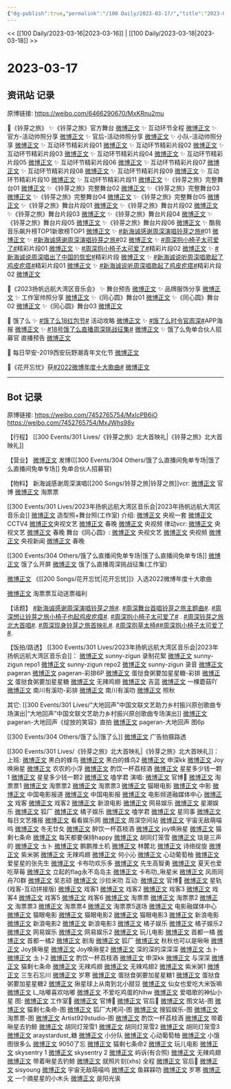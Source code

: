 ```yaml
---
{"dg-publish":true,"permalink":"/100 Daily/2023-03-17/","title":"2023-03-17","created":"2023-03-17T21:16:09.000+08:00","updated":"2023-04-11T14:46:31.000+08:00"}
---
```



<< [[100 Daily/2023-03-16\|2023-03-16]] | [[100 Daily/2023-03-18\|2023-03-18]] >>

# 2023-03-17

## 资讯站 记录

原博链接: https://weibo.com/6466290670/MxKRnu2mu

🌟《铃芽之旅》
✨《铃芽之旅》官方舞台 [微博正文](https://weibo.com/6466290670/4880351384833291)
✨ 互动环节全程 [微博正文](https://weibo.com/6466290670/4880419264140266)
✨ 官方-活动帅照分享 [微博正文](https://weibo.com/6466290670/4880428463556194)
✨ 官后-活动帅照分享 [微博正文](https://weibo.com/6466290670/4880428895044815)
✨ 小队-活动帅照分享 [微博正文](https://weibo.com/6466290670/4880417788793743)
✨ 互动环节精彩片段01 [微博正文](https://weibo.com/6466290670/4880348490241669)
✨ 互动环节精彩片段02 [微博正文](https://weibo.com/6466290670/4880348792229981)
✨ 互动环节精彩片段03 [微博正文](https://weibo.com/6466290670/4880349329100344)
✨ 互动环节精彩片段04 [微博正文](https://weibo.com/6466290670/4880353648967915)
✨ 互动环节精彩片段05 [微博正文](https://weibo.com/6466290670/4880354131051880)
✨ 互动环节精彩片段06 [微博正文](https://weibo.com/6466290670/4880363123903383)
✨ 互动环节精彩片段07 [微博正文](https://weibo.com/6466290670/4880363774544821)
✨ 互动环节精彩片段08 [微博正文](https://weibo.com/6466290670/4880364802153738)
✨ 互动环节精彩片段09 [微博正文](https://weibo.com/6466290670/4880374783804742)
✨ 互动环节精彩片段10 [微博正文](https://weibo.com/6466290670/4880375412690987)
✨ 互动环节精彩片段11 [微博正文](https://weibo.com/6466290670/4880403343869601)
✨《铃芽之旅》完整舞台01 [微博正文](https://weibo.com/6466290670/4880335509395611)
✨《铃芽之旅》完整舞台02 [微博正文](https://weibo.com/6466290670/4880347667891993)
✨《铃芽之旅》完整舞台03 [微博正文](https://weibo.com/6466290670/4880349169718674)
✨《铃芽之旅》完整舞台04 [微博正文](https://weibo.com/6466290670/4880354337359109)
✨《铃芽之旅》完整舞台05 [微博正文](https://weibo.com/6466290670/4880434901551701)
✨《铃芽之旅》舞台片段01 [微博正文](https://weibo.com/6466290670/4880331972543335)
✨《铃芽之旅》舞台片段02 [微博正文](https://weibo.com/6466290670/4880334954962205)
✨《铃芽之旅》舞台片段03 [微博正文](https://weibo.com/6466290670/4880336934408031)
✨《铃芽之旅》舞台片段04 [微博正文](https://weibo.com/6466290670/4880340176345683)
✨《铃芽之旅》舞台片段05 [微博正文](https://weibo.com/6466290670/4880340461557536)
✨《铃芽之旅》舞台片段06 [微博正文](https://weibo.com/6466290670/4880377606574397)
✨ 酷我音乐飙升榜TOP1新歌榜TOP1
[微博正文](https://weibo.com/6466290670/4880306182029800)
✨ [#新海诚感谢周深演唱铃芽之旅#](https://s.weibo.com/weibo?q=%23%E6%96%B0%E6%B5%B7%E8%AF%9A%E6%84%9F%E8%B0%A2%E5%91%A8%E6%B7%B1%E6%BC%94%E5%94%B1%E9%93%83%E8%8A%BD%E4%B9%8B%E6%97%85%23)01
[微博正文](https://weibo.com/6466290670/4880293716560603)
✨ [#新海诚感谢周深演唱铃芽之旅#](https://s.weibo.com/weibo?q=%23%E6%96%B0%E6%B5%B7%E8%AF%9A%E6%84%9F%E8%B0%A2%E5%91%A8%E6%B7%B1%E6%BC%94%E5%94%B1%E9%93%83%E8%8A%BD%E4%B9%8B%E6%97%85%23)02
[微博正文](https://weibo.com/6466290670/4880292386701999)
✨ [#周深抱小椅子太可爱了#](https://s.weibo.com/weibo?q=%23%E5%91%A8%E6%B7%B1%E6%8A%B1%E5%B0%8F%E6%A4%85%E5%AD%90%E5%A4%AA%E5%8F%AF%E7%88%B1%E4%BA%86%23)精彩片段01
[微博正文](https://weibo.com/6466290670/4880335085766676)
✨ [#周深抱小椅子太可爱了#](https://s.weibo.com/weibo?q=%23%E5%91%A8%E6%B7%B1%E6%8A%B1%E5%B0%8F%E6%A4%85%E5%AD%90%E5%A4%AA%E5%8F%AF%E7%88%B1%E4%BA%86%23)精彩片段02
[微博正文](https://weibo.com/6466290670/4880348062951170)
✨ [#新海诚说周深唱出了中国的恢宏#](https://s.weibo.com/weibo?q=%23%E6%96%B0%E6%B5%B7%E8%AF%9A%E8%AF%B4%E5%91%A8%E6%B7%B1%E5%94%B1%E5%87%BA%E4%BA%86%E4%B8%AD%E5%9B%BD%E7%9A%84%E6%81%A2%E5%AE%8F%23)精彩片段
[微博正文](https://weibo.com/6466290670/4880338453531739)
✨ [#新海诚说听周深唱歌起了鸡皮疙瘩#](https://s.weibo.com/weibo?q=%23%E6%96%B0%E6%B5%B7%E8%AF%9A%E8%AF%B4%E5%90%AC%E5%91%A8%E6%B7%B1%E5%94%B1%E6%AD%8C%E8%B5%B7%E4%BA%86%E9%B8%A1%E7%9A%AE%E7%96%99%E7%98%A9%23)精彩片段01
[微博正文](https://weibo.com/6466290670/4880339115973210)
✨ [#新海诚说听周深唱歌起了鸡皮疙瘩#](https://s.weibo.com/weibo?q=%23%E6%96%B0%E6%B5%B7%E8%AF%9A%E8%AF%B4%E5%90%AC%E5%91%A8%E6%B7%B1%E5%94%B1%E6%AD%8C%E8%B5%B7%E4%BA%86%E9%B8%A1%E7%9A%AE%E7%96%99%E7%98%A9%23)精彩片段02
[微博正文](https://weibo.com/6466290670/4880343368992157)

🌟《2023扬帆远航大湾区音乐会》
✨ 舞台预告 [微博正文](https://weibo.com/6466290670/4880322782564599)
✨ 品牌服饰分享 [微博正文](https://weibo.com/6466290670/4880428471687659)
✨ 工作室帅照分享 [微博正文](https://weibo.com/6466290670/4880410788757962)
✨《同心圆》舞台01 [微博正文](https://weibo.com/6466290670/4880411211071517)
✨《同心圆》舞台02 [微博正文](https://weibo.com/6466290670/4880402408017759)
✨《同心圆》舞台03 [微博正文](https://weibo.com/6466290670/4880402889839721)

🌟 饿了么
✨ [#饿了么18红包节#](https://s.weibo.com/weibo?q=%23%E9%A5%BF%E4%BA%86%E4%B9%8818%E7%BA%A2%E5%8C%85%E8%8A%82%23) 活动攻略 [微博正文](https://weibo.com/6466290670/4880339907908731)
✨ [#饿了么时令官周深#](https://s.weibo.com/weibo?q=%23%E9%A5%BF%E4%BA%86%E4%B9%88%E6%97%B6%E4%BB%A4%E5%AE%98%E5%91%A8%E6%B7%B1%23)APP海报 [微博正文](https://weibo.com/6466290670/4880247419832082)
✨ [#18号饿了么直播周深挑战征集#](https://s.weibo.com/weibo?q=%2318%E5%8F%B7%E9%A5%BF%E4%BA%86%E4%B9%88%E7%9B%B4%E6%92%AD%E5%91%A8%E6%B7%B1%E6%8C%91%E6%88%98%E5%BE%81%E9%9B%86%23)
[微博正文](https://weibo.com/6466290670/4880276025773990)
✨ 饿了么免单合伙人招募官 直播预告
[微博正文](https://weibo.com/6466290670/4880267959603024)

🌟 每日早安-2019西安玩野潮青年文化节
[微博正文](https://weibo.com/6466290670/4880204000133718)

🌟《花开忘忧》获[#2022微博年度十大歌曲#](https://s.weibo.com/weibo?q=%232022%E5%BE%AE%E5%8D%9A%E5%B9%B4%E5%BA%A6%E5%8D%81%E5%A4%A7%E6%AD%8C%E6%9B%B2%23)
[微博正文](https://weibo.com/6466290670/4880236997251598)

---
## Bot 记录

原博链接:
https://weibo.com/7452765754/MxIcPB6iO
https://weibo.com/7452765754/MxJWhs98v

【行程】
[[300 Events/301 Lives/《铃芽之旅》北大首映礼\|《铃芽之旅》北大首映礼]]

【营业】
[微博正文](https://weibo.com/1736988591/4880266026288976) 发博([[300 Events/304 Others/饿了么直播间免单专场\|饿了么直播间免单专场]] 免单合伙人招募官)

【物料】
新海诚感谢周深演唱[[200 Songs/铃芽之旅\|铃芽之旅]]vcr:
[微博正文](https://weibo.com/7507799664/4880292302819776) 官博
[微博正文](https://weibo.com/2095820504/4880292910991098) 淘票票

[[300 Events/301 Lives/2023年扬帆远航大湾区音乐会\|2023年扬帆远航大湾区音乐会]]
[微博正文](http://weibo.com/7478855230/MxJK4txCs) 造型照+舞台照(工作室)
介绍:
[微博正文](https://weibo.com/2024623547/4880314281757807) 央视一套
[微博正文](https://weibo.com/2039753857/4880312988865028) CCTV4
[微博正文](https://weibo.com/2210168325/4880316768454988)央视文艺
[微博正文](https://weibo.com/3506728370/4880317683341456) 春晚
[微博正文](https://weibo.com/7211561239/4880347927937207) 央视频
律动vcr:
[微博正文](https://weibo.com/2210168325/4880358879266719) 央视文艺
[微博正文](https://weibo.com/3506728370/4880360594736280) 春晚
舞台《同心圆》:
[微博正文](http://weibo.com/2210168325/MxJBlqMRJ) 央视文艺
[微博正文](http://weibo.com/7211561239/MxJGGinV0) 央视频
[微博正文](http://weibo.com/2656274875/MxJLD3YBW) 央视新闻
[微博正文](http://weibo.com/3506728370/MxKkYnJ8z) 春晚

[[300 Events/304 Others/饿了么直播间免单专场\|饿了么直播间免单专场]]
[微博正文](https://weibo.com/5117812753/4880242889723158) 饿了么开屏
[微博正文](https://weibo.com/7478855230/4880272451180091) 饿了么直播周深挑战征集(工作室)

[微博正文](https://weibo.com/1266269835/4880233209270498) 《[[200 Songs/花开忘忧\|花开忘忧]]》入选2022微博年度十大歌曲

[微博正文](https://weibo.com/2095820504/4880371529810199) 淘票票互动送票福利

【话题】
[#新海诚感谢周深演唱铃芽之旅#](https://s.weibo.com/weibo?q=%23%E6%96%B0%E6%B5%B7%E8%AF%9A%E6%84%9F%E8%B0%A2%E5%91%A8%E6%B7%B1%E6%BC%94%E5%94%B1%E9%93%83%E8%8A%BD%E4%B9%8B%E6%97%85%23).
[#周深舞台首唱铃芽之旅主题曲#](https://s.weibo.com/weibo?q=%23%E5%91%A8%E6%B7%B1%E8%88%9E%E5%8F%B0%E9%A6%96%E5%94%B1%E9%93%83%E8%8A%BD%E4%B9%8B%E6%97%85%E4%B8%BB%E9%A2%98%E6%9B%B2%23).
[#周深想让铃芽之旅小椅子也起鸡皮疙瘩#](https://s.weibo.com/weibo?q=%23%E5%91%A8%E6%B7%B1%E6%83%B3%E8%AE%A9%E9%93%83%E8%8A%BD%E4%B9%8B%E6%97%85%E5%B0%8F%E6%A4%85%E5%AD%90%E4%B9%9F%E8%B5%B7%E9%B8%A1%E7%9A%AE%E7%96%99%E7%98%A9%23).
[#周深抱小椅子太可爱了#](https://s.weibo.com/weibo?q=%23%E5%91%A8%E6%B7%B1%E6%8A%B1%E5%B0%8F%E6%A4%85%E5%AD%90%E5%A4%AA%E5%8F%AF%E7%88%B1%E4%BA%86%23) .
[#周深铃芽之旅北大首唱#](https://s.weibo.com/weibo?q=%23%E5%91%A8%E6%B7%B1%E9%93%83%E8%8A%BD%E4%B9%8B%E6%97%85%E5%8C%97%E5%A4%A7%E9%A6%96%E5%94%B1%23).
[#周深现身铃芽之旅首映礼#](https://s.weibo.com/weibo?q=%23%E5%91%A8%E6%B7%B1%E7%8E%B0%E8%BA%AB%E9%93%83%E8%8A%BD%E4%B9%8B%E6%97%85%E9%A6%96%E6%98%A0%E7%A4%BC%23).
[#周深抱草太椅#](https://s.weibo.com/weibo?q=%23%E5%91%A8%E6%B7%B1%E6%8A%B1%E8%8D%89%E5%A4%AA%E6%A4%85%23)[#周深抱小椅子太可爱了#](https://s.weibo.com/weibo?q=%23%E5%91%A8%E6%B7%B1%E6%8A%B1%E5%B0%8F%E6%A4%85%E5%AD%90%E5%A4%AA%E5%8F%AF%E7%88%B1%E4%BA%86%23).

【饭拍/路透】
[[300 Events/301 Lives/2023年扬帆远航大湾区音乐会\|2023年扬帆远航大湾区音乐会]]：
[微博正文](https://weibo.com/3170657283/4880382443653577) sunny-zigun 录制花絮
[微博正文](https://weibo.com/3170657283/MxIX1xRFT) sunny-zigun repo1
[微博正文](https://weibo.com/3170657283/4880382481400990) sunny-zigun repo2
[微博正文](https://weibo.com/3170657283/MxJzV4Jk1) sunny-zigun 录音
[微博正文](http://weibo.com/7633014126/MxJC3aTQD) pageran
[微博正文](http://weibo.com/7633014126/MxJNrm8ZX) pageran-彩排6P
[微博正文](http://weibo.com/6048634807/MxJvy7QYo) 蛋挞食粥要加星星糖-彩排
[微博正文](http://weibo.com/6048634807/MxJtaiywG) 蛋挞食粥要加星星糖
[微博正文](http://weibo.com/7495641082/MxJtfByEk) 无辣鸡翅
[微博正文](http://weibo.com/6292184673/MxJJdcNGp) 吉蓝
[微博正文](http://weibo.com/2482060945/MxJxTbTt1) 一棵蘑菇吖
[微博正文](http://weibo.com/5984217628/MxJy9nCkc) 南川有溪叻-彩排
[微博正文](http://weibo.com/5984217628/MxJDAgsne) 南川有溪叻
[微博正文](http://weibo.com/7521008698/MxJGxem7O) 照秋

其它:
[[300 Events/301 Lives/“大地回声”中国文联文艺助力乡村振兴原创歌曲专场演出\|“大地回声”中国文联文艺助力乡村振兴原创歌曲专场演出]]
[微博正文](https://weibo.com/7633014126/4880289891097593) pageran-大地回声《绽放的笑容》直拍
[微博正文](https://weibo.com/7633014126/4880257532823592) pageran-大地回声 图6p

[[300 Events/304 Others/饿了么\|饿了么]]
[微博正文](https://weibo.com/5537809644/4880241786358762) 广告拍摄路透

[[300 Events/301 Lives/《铃芽之旅》北大首映礼\|《铃芽之旅》北大首映礼]]：
上班:
[微博正文](https://weibo.com/3212162703/4880305561275817) 黑白的蜂鸟
[微博正文](https://weibo.com/3212162703/4880334531334259) 黑白的蜂鸟2
[微博正文](https://weibo.com/7464115834/4880299882452771) 申深kk
[微博正文](https://weibo.com/6639163688/4880300491146577) Joy唤揪星
[微博正文](https://weibo.com/5961073980/4880297700627342) 农农的小浮
[微博正文](https://weibo.com/6480823918/4880303711587214) 酌饮一杯荔枝酒
[微博正文](https://weibo.com/7238261057/4880305804806373) 星星多少钱一颗1
[微博正文](https://weibo.com/7238261057/4880307268360503) 星星多少钱一颗2
[微博正文](https://weibo.com/1901459883/4880307037144340) 嗑学君
演唱:
[微博正文](https://weibo.com/7507799664/4880350339662433) 官博🌟
[微博正文](https://weibo.com/2095820504/4880329791246910) 淘票票1
[微博正文](https://weibo.com/2095820504/4880333620909573) 淘票票2
[微博正文](https://weibo.com/2095820504/4880337438773204) 淘票票3
[微博正文](https://weibo.com/2611607127/4880337777202433) 猫眼电影
[微博正文](https://weibo.com/3039869913/4880347503794190) 中影
[微博正文](https://weibo.com/1261788454/4880338293623834) 中国电影报道
[微博正文](https://weibo.com/2304129841/4880336729146692) 中国电影报
[微博正文](https://weibo.com/6495544869/4880342995959898) 电影频道融媒体中心
[微博正文](https://weibo.com/6891885433/4880336981594148) 戏客
[微博正文](https://weibo.com/6891885433/4880340646106972) 戏客2
[微博正文](https://weibo.com/1623886424/4880333926827324) 新浪电影
[微博正文](https://weibo.com/2674977220/4880341032243423) 网易娱乐
[微博正文](https://weibo.com/3876391089/4880335302560715) 星潮娱乐
[微博正文](https://weibo.com/6525010965/4880344145202549) 狐厂
[微博正文](https://weibo.com/5291824241/4880339295802086) 橘子娱乐
[微博正文](https://weibo.com/1901459883/4880334610501472) 嗑学君
[微博正文](https://weibo.com/7090942012/4880349144286231) 星同事
[微博正文](https://weibo.com/1283367840/4880357797400369) 每日文艺播报
[微博正文](https://weibo.com/6527237821/4880362449143878) 看看娱乐网
[微博正文](https://weibo.com/7183015833/4880356912660904) 周深空间站
[微博正文](https://weibo.com/7766155827/4880335400341274) 宇宙无敌萌喵呜
[微博正文](https://weibo.com/6130808928/4880335470332105) 冬无廿夂
[微博正文](https://weibo.com/6480823918/4880336007725914) 醉饮一杯荔枝酒
[微博正文](https://weibo.com/6639163688/4880335618444538) joy唤揪星
[微博正文](https://weibo.com/7775270829/4880338449336378) 猫剩七条命
[微博正文](https://weibo.com/5513727502/4880339593602487) 每天都要保持happy
[微博正文](https://weibo.com/5352964966/4880340399161821) 胡同灯笼雪
[微博正文](https://weibo.com/5567959288/4880341401601308) 琰是三声的
[微博正文](https://weibo.com/7515745168/4880343511599478) 圡卜
[微博正文](https://weibo.com/5667714475/4880337655564262) 鹏鹏推土机
[微博正文](https://weibo.com/5460551992/4880343050490519) 林麓北
[微博正文](https://weibo.com/1951016995/4880344656907783) 诗络绽旋
[微博正文](https://weibo.com/6124848398/4880345814012542) 紫米粥
[微博正文](https://weibo.com/7495641082/4880346133300090) 无辣鸡翅
[微博正文](https://weibo.com/1876943407/4880348061634301) 何小沁
[微博正文](https://weibo.com/7568338314/4880349845003540) 心动葡萄柚
[微博正文](https://weibo.com/3626256652/4880352264325039) 爱星星的张先生
[微博正文](https://weibo.com/5373127683/4880350797105040) 卡布叻欢乐多
[微博正文](https://weibo.com/1803522567/4880351991694819) 先生高智勇
[微博正文](https://weibo.com/7210135194/4880360997654034) 夏天也爱吃草莓
[微博正文](https://weibo.com/1762403817/4880360616498960) 立起的flag永不岛岛主
[微博正文](https://weibo.com/7350512075/4880361484718547) 卡布叻_啾星米
[微博正文](http://weibo.com/6735440572/MxK4X2Lws) 风雨同舟70群
[微博正文](https://weibo.com/1707579580/MxIpWcmFk) 吴志硕
[微博正文](https://weibo.com/2306004345/MxJoK6Lxo) 沙拉米叻
互动:
[微博正文](https://weibo.com/7507799664/4880357571432252) 官博🌟
[微博正文](https://weibo.com/6466290670/4880419264140266) 星轨(戏客-互动拼接版)
[微博正文](https://weibo.com/6891885433/4880340520277520) 戏客1
[微博正文](https://weibo.com/6891885433/4880343590506428) 戏客2
[微博正文](https://weibo.com/6891885433/4880346330696280) 戏客3
[微博正文](https://weibo.com/6891885433/4880347936590437) 戏客4
[微博正文](https://weibo.com/6891885433/4880348129003154) 戏客5
[微博正文](https://weibo.com/6891885433/4880349879074840) 戏客6
[微博正文](https://weibo.com/2095820504/4880333986337151) 淘票票
[微博正文](https://weibo.com/2095820504/4880342824258030) 淘票票2
[微博正文](https://weibo.com/2095820504/4880347869485833) 淘票票3
[微博正文](https://weibo.com/2095820504/4880352882199779) 淘票票4
[微博正文](https://weibo.com/2095820504/4880359575260103) 淘票票5退场
[微博正文](https://weibo.com/6495544869/4880347073088334) 电影融媒体中心
[微博正文](https://weibo.com/2611607127/4880341166198901) 猫眼电影
[微博正文](https://weibo.com/2611607127/4880343301883970) 猫眼电影2
[微博正文](https://weibo.com/2611607127/4880347425145532) 猫眼电影3
[微博正文](https://weibo.com/1623886424/4880336669902247) 新浪电影
[微博正文](https://weibo.com/1623886424/4880340349357325) 新浪电影2
[微博正文](https://weibo.com/1623886424/4880343666270413) 新浪电影3
[微博正文](https://weibo.com/5291824241/4880337605233152) 橘子娱乐
[微博正文](https://weibo.com/5291824241/4880347274414219) 橘子娱乐2
[微博正文](https://weibo.com/2674977220/4880338571235579) 网易娱乐
[微博正文](https://weibo.com/2674977220/4880339862556511) 网易娱乐2
[微博正文](https://weibo.com/2547827413/4880332555291164) 玩儿电影
[微博正文](https://weibo.com/3314422837/4880342291058110) 首都一橘
[微博正文](https://weibo.com/3314422837/4880349295285792) 首都一橘2
[微博正文](https://weibo.com/5697928291/4880334715359626) 剧淘
[微博正文](https://weibo.com/6525010965/4880354345486186) 狐厂
[微博正文](https://weibo.com/7394787392/4880333176313588) 秋秋也可以是啾啾
[微博正文](https://weibo.com/6639163688/4880332094703542) Joy换啾星
[微博正文](https://weibo.com/6639163688/4880338159406705) Joy唤揪星2
[微博正文](https://weibo.com/7468959686/4880333877025333) 深的深的深深深
[微博正文](https://weibo.com/7515745168/4880337299834168) 圡卜
[微博正文](https://weibo.com/7515745168/4880344086484265) 圡卜2
[微博正文](https://weibo.com/6480823918/4880337388440784) 酌饮一杯荔枝酒
[微博正文](https://weibo.com/7464115834/4880339006918629) 申深kk
[微博正文](https://weibo.com/7330448895/4880340483313757) 与深深
[微博正文](https://weibo.com/7775270829/4880343607280215) 猫剩七条命
[微博正文](https://weibo.com/7495641082/4880346804391769) 无辣鸡翅
[微博正文](https://weibo.com/7495641082/4880362674854044) 无辣鸡翅2
[微博正文](https://weibo.com/6124848398/4880348946629933) 紫米粥1
[微博正文](https://weibo.com/7740677475/4880347827015413) 三生石忘川
[微博正文](https://weibo.com/5235980784/4880346426903852) 岁寒
[微博正文](https://weibo.com/6048634807/4880378088653419) 蛋挞食粥要加星星糖1
[微博正文](http://weibo.com/6048634807/MxKVssJGY) 蛋挞食粥要加星星糖2
[微博正文](http://weibo.com/6345853202/MxJixmOPb) 揪星球上从南到北小甜豆
[微博正文](http://weibo.com/6936069202/MxJkZwl2O) 仙女也爱吃大米饭嘛
[微博正文](http://weibo.com/6347160889/MxJFvmvhI) L_咕嘟喜欢咕嘟
[微博正文](http://weibo.com/2816518997/MxJGuvkdT) 不爱吃鸡蛋的hlhw
[微博正文](https://weibo.com/5509392823/4880425623225343) 爱唱歌的神仙小星
图:
[微博正文](http://weibo.com/7478855230/MxO69DmCc) 工作室🌟
[微博正文](http://weibo.com/7507799664/MxJXE2jq0) 官博🌟
[微博正文](https://weibo.com/5248300719/MxKdhtlk4) 官后🌟
[微博正文](https://weibo.com/6987697229/4880339039682757) 图文站-图
[微博正文](https://weibo.com/7775270829/4880331952360033) 猫剩七条命-图
[微博正文](https://weibo.com/6525010965/4880337010168811) 狐厂大拷问-图
[微博正文](https://weibo.com/1843633441/4880339346656190) 搜狐娱乐-图
[微博正文](https://weibo.com/2095820504/4880340617004279) 淘票票-图
[微博正文](https://weibo.com/6873250805/4880341447479089) Artist929studio-图
[微博正文](https://weibo.com/6480823918/4880338527980051) 酌饮一杯荔枝酒
[微博正文](https://weibo.com/3246571812/4880371415784603) 带着啾星去钓鲸
[微博正文](https://weibo.com/5352964966/4880371998524191) 胡同灯笼雪1
[微博正文](https://weibo.com/5352964966/4880367142308673) 胡同灯笼雪2
[微博正文](http://weibo.com/5352964966/MxJo1tr0t) 胡同灯笼雪3
[微博正文](https://weibo.com/3179148264/4880369738059251) araystardust_糖
[微博正文](http://weibo.com/5516625428/MxJnP7axl) 小分队
[微博正文](http://weibo.com/7568338314/MxJdikm6U) 心动葡萄柚
[微博正文](http://weibo.com/5311514508/MxJHstlIL) 小饿图很多么
[微博正文](http://weibo.com/7047859256/MxKbPn0iD) 9050了忘
[微博正文](https://weibo.com/7775270829/4880351539758381) 猫剩七条命2
[微博正文](https://weibo.com/2547827413/4880332555291164) 玩儿电影
[微博正文](https://weibo.com/6025465283/4880324083319567) skysentry 1
[微博正文](https://weibo.com/6025465283/4880349223458801) skysentry 2
[微博正文](https://weibo.com/6291597553/4880350939709613) 屿诉(有合照)
[微博正文](https://weibo.com/7495641082/4880366068046503) 无辣鸡翅
[微博正文](http://weibo.com/3246571812/MxOSnbnrE) 带着啾星去钓鲸
[微博正文](https://weibo.com/3199780861/MxOlWmZHP) 就照片刻(xhs)
全程
[微博正文](http://weibo.com/5248300719/MxN2A0fMY) 官后🌟
[微博正文](https://weibo.com/7403957499/4880340991349338) sisyoung
[微博正文](https://weibo.com/7766155827/4880354265009678) 宇宙无敌萌喵呜
[微博正文](https://weibo.com/2158348107/4880365934612300) 鱼槑槑叻
[微博正文](https://weibo.com/5235980784/4880344534230459) 岁寒
[微博正文](http://weibo.com/5482438036/MxJ1njV4z) 一个摘星星的小木头
[微博正文](https://weibo.com/5692836188/MxIvI1LP6) 是阳光诶
